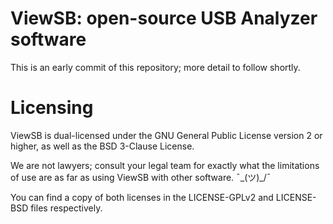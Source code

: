 # ViewSB: open-source USB Analyzer software

This is an early commit of this repository; more detail to follow shortly.

# Licensing

ViewSB is dual-licensed under the GNU General Public License version 2 or higher, as well as the BSD 3-Clause License.

We are not lawyers; consult your legal team for exactly what the limitations of use are as far as using ViewSB with
other software. ¯\_(ツ)_/¯

You can find a copy of both licenses in the LICENSE-GPLv2 and LICENSE-BSD files respectively.
